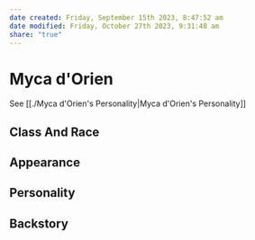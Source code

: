 ```yaml
---
date created: Friday, September 15th 2023, 8:47:52 am
date modified: Friday, October 27th 2023, 9:31:48 am
share: "true"
---
```


# Myca d'Orien
See [[./Myca d'Orien's Personality|Myca d'Orien's Personality]]
## Class And Race

## Appearance

## Personality

## Backstory
